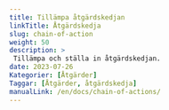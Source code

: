 ```yaml
---
title: Tillämpa åtgärdskedjan
linkTitle: Åtgärdskedja
slug: chain-of-action
weight: 50
description: >
 Tillämpa och ställa in åtgärdskedjan.
date: 2023-07-26
Kategorier: [Åtgärder]
Taggar: [Åtgärder, åtgärdskedja]
manualLink: /en/docs/chain-of-actions/
---
```

<script>
  window.location.href = "/en/docs/chain-of-actions/";
</script>

